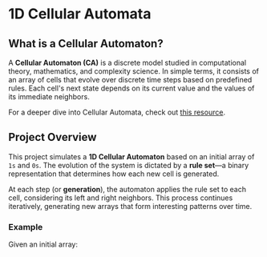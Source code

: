 # 1D Cellular Automata

## What is a Cellular Automaton?
A **Cellular Automaton (CA)** is a discrete model studied in computational theory, mathematics, and complexity science. In simple terms, it consists of an array of cells that evolve over discrete time steps based on predefined rules. Each cell's next state depends on its current value and the values of its immediate neighbors.

For a deeper dive into Cellular Automata, check out [this resource](https://mathworld.wolfram.com/CellularAutomaton.html).

## Project Overview
This project simulates a **1D Cellular Automaton** based on an initial array of `1s` and `0s`. The evolution of the system is dictated by a **rule set**—a binary representation that determines how each new cell is generated.

At each step (or **generation**), the automaton applies the rule set to each cell, considering its left and right neighbors. This process continues iteratively, generating new arrays that form interesting patterns over time.

### Example
Given an initial array:
